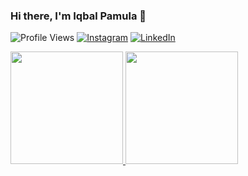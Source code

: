  ### Hi there, I'm Iqbal Pamula 👋
![Profile Views](https://komarev.com/ghpvc/?username=balpamula)
[![Instagram](https://img.shields.io/badge/--linkedin?label=Instagram&logo=Instagram&style=social)](https://www.instagram.com/iqbalpamulaa/) 
[![LinkedIn](https://img.shields.io/badge/--linkedin?label=LinkedIn&logo=LinkedIn&style=social)](https://www.linkedin.com/in/iqbalpamula/) 
  
<p align="left">
<a href="https://github.com/opikzxx">
  <img height="180em" src="https://github-readme-stats-eight-theta.vercel.app/api?username=opikzxx&show_icons=true&theme=algolia&include_all_commits=true&count_private=true"/>
  <img height="180em" src="https://github-readme-stats-eight-theta.vercel.app/api/top-langs/?username=opikzxx&layout=compact&langs_count=8&theme=algolia"/>
</a>
</p>
